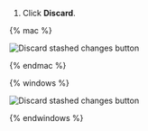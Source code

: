 1. Click **Discard**.

{% mac %}

![Discard stashed changes button](/assets/images/help/desktop/mac-discard-stashed-changes-button.png)

{% endmac %}

{% windows %}

![Discard stashed changes button](/assets/images/help/desktop/windows-discard-stashed-changes-button.png)

{% endwindows %}
